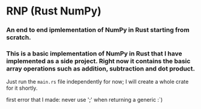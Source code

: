 # RNP (Rust NumPy)
### An end to end ipmlementation of NumPy in Rust starting from scratch.

### This is a basic implementation of NumPy in Rust that I have implemented as a side project. Right now it contains the basic array operations such as addition, subtraction and dot product.

Just run the `main.rs` file independently for now; I will create a whole crate for it shortly.


first error that I made: never use ';' when returning a generic :`)

